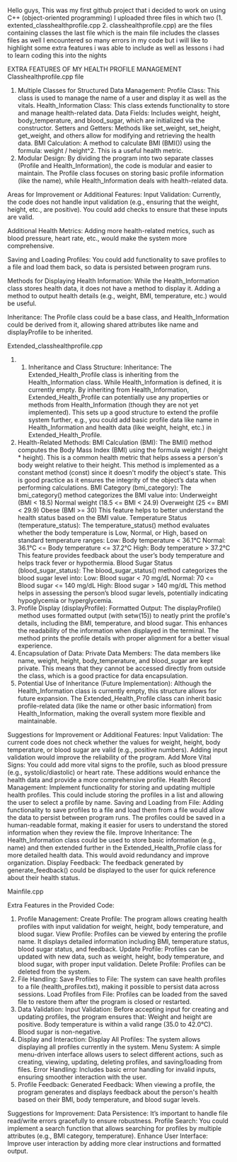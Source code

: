 Hello guys,
This was my first github project that i decided to work on using C++ (object-oriented programming)
I uploaded three files in which two (1. extented_classhealthprofile.cpp 2. classhealthprofile.cpp) are the files containing classes
the last file which is the main file includes the classes files as well
I encountered so many errors in my code but i will like to highlight some extra features i was able to include as well as lessons i had to learn coding this into the nights

EXTRA FEATURES OF MY HEALTH PROFILE MANAGEMENT
Classhealthprofile.cpp file 
1. Multiple Classes for Structured Data Management:
Profile Class: This class is used to manage the name of a user and display it as well as the vitals.
Health_Information Class: This class extends functionality to store and manage health-related data.
Data Fields: Includes weight, height, body_temperature, and blood_sugar, which are initialized via the constructor.
Setters and Getters: Methods like set_weight, set_height, get_weight, and others allow for modifying and retrieving the health data.
BMI Calculation: A method to calculate BMI (BMI()) using the formula: weight / height^2. This is a useful health metric.
2. Modular Design: By dividing the program into two separate classes (Profile and Health_Information), the code is modular and easier to maintain.
The Profile class focuses on storing basic profile information (like the name), while Health_Information deals with health-related data.


Areas for Improvement or Additional Features:
Input Validation: Currently, the code does not handle input validation (e.g., ensuring that the weight, height, etc., are positive). You could add checks to ensure that these inputs are valid.

Additional Health Metrics: Adding more health-related metrics, such as blood pressure, heart rate, etc., would make the system more comprehensive.

Saving and Loading Profiles: You could add functionality to save profiles to a file and load them back, so data is persisted between program runs.

Methods for Displaying Health Information: While the Health_Information class stores health data, it does not have a method to display it. Adding a method to output health details
(e.g., weight, BMI, temperature, etc.) would be useful.

Inheritance: The Profile class could be a base class, and Health_Information could be derived from it, allowing shared attributes like name and displayProfile to be inherited.


Extended_classhealthprofile.cpp

1. 1. Inheritance and Class Structure:
Inheritance: The Extended_Health_Profile class is inheriting from the Health_Information class. While Health_Information is defined,
it is currently empty. By inheriting from Health_Information, Extended_Health_Profile can potentially use any properties or methods from Health_Information (though they are not yet implemented).
This sets up a good structure to extend the profile system further, e.g., you could add basic profile data like name in Health_Information and health data (like weight, height, etc.) in Extended_Health_Profile.
2. Health-Related Methods:
BMI Calculation (BMI): The BMI() method computes the Body Mass Index (BMI) using the formula weight / (height * height).
This is a common health metric that helps assess a person's body weight relative to their height.
This method is implemented as a constant method (const) since it doesn't modify the object's state. This is good practice as it ensures the integrity of the object’s data when performing calculations.
BMI Category (bmi_category): The bmi_category() method categorizes the BMI value into:
Underweight (BMI < 18.5)
Normal weight (18.5 <= BMI < 24.9)
Overweight (25 <= BMI < 29.9)
Obese (BMI >= 30) This feature helps to better understand the health status based on the BMI value.
Temperature Status (temperature_status): The temperature_status() method evaluates whether the body temperature is Low, Normal, or High, based on standard temperature ranges:
Low: Body temperature < 36.1°C
Normal: 36.1°C <= Body temperature <= 37.2°C
High: Body temperature > 37.2°C This feature provides feedback about the user’s body temperature and helps track fever or hypothermia.
Blood Sugar Status (blood_sugar_status): The blood_sugar_status() method categorizes the blood sugar level into:
Low: Blood sugar < 70 mg/dL
Normal: 70 <= Blood sugar <= 140 mg/dL
High: Blood sugar > 140 mg/dL This method helps in assessing the person’s blood sugar levels, potentially indicating hypoglycemia or hyperglycemia.
5. Profile Display (displayProfile):
Formatted Output: The displayProfile() method uses formatted output (with setw(15)) to neatly print the profile's details, including the BMI, temperature, and blood sugar. This enhances the readability of the information when displayed in the terminal.
The method prints the profile details with proper alignment for a better visual experience.
6. Encapsulation of Data:
Private Data Members: The data members like name, weight, height, body_temperature, and blood_sugar are kept private. This means that they cannot be accessed directly from outside the class, which is a good practice for data encapsulation.
7. Potential Use of Inheritance (Future Implementation):
Although the Health_Information class is currently empty, this structure allows for future expansion. The Extended_Health_Profile class can inherit basic profile-related data
(like the name or other basic information) from Health_Information, making the overall system more flexible and maintainable.


Suggestions for Improvement or Additional Features:
Input Validation:
The current code does not check whether the values for weight, height, body temperature, or blood sugar are valid (e.g., positive numbers). Adding input validation would improve the reliability of the program.
Add More Vital Signs:
You could add more vital signs to the profile, such as blood pressure (e.g., systolic/diastolic) or heart rate. These additions would enhance the health data and provide a more comprehensive profile.
Health Record Management:
Implement functionality for storing and updating multiple health profiles. This could include storing the profiles in a list and allowing the user to select a profile by name.
Saving and Loading from File:
Adding functionality to save profiles to a file and load them from a file would allow the data to persist between program runs.
The profiles could be saved in a human-readable format, making it easier for users to understand the stored information when they review the file.
Improve Inheritance:
The Health_Information class could be used to store basic information (e.g., name) and then extended further in the Extended_Health_Profile class for more detailed health data. This would avoid redundancy and improve organization.
Display Feedback:
The feedback generated by generate_feedback() could be displayed to the user for quick reference about their health status.

Mainfile.cpp

Extra Features in the Provided Code:
1. Profile Management:
Create Profile: The program allows creating health profiles with input validation for weight, height, body temperature, and blood sugar.
View Profile: Profiles can be viewed by entering the profile name. It displays detailed information including BMI, temperature status, blood sugar status, and feedback.
Update Profile: Profiles can be updated with new data, such as weight, height, body temperature, and blood sugar, with proper input validation.
Delete Profile: Profiles can be deleted from the system.
2. File Handling:
Save Profiles to File: The system can save health profiles to a file (health_profiles.txt), making it possible to persist data across sessions.
Load Profiles from File: Profiles can be loaded from the saved file to restore them after the program is closed or restarted.
3. Data Validation:
Input Validation: Before accepting input for creating and updating profiles, the program ensures that:
Weight and height are positive.
Body temperature is within a valid range (35.0 to 42.0°C).
Blood sugar is non-negative.
4. Display and Interaction:
Display All Profiles: The system allows displaying all profiles currently in the system.
Menu System: A simple menu-driven interface allows users to select different actions, such as creating, viewing, updating, deleting profiles, and saving/loading from files.
Error Handling: Includes basic error handling for invalid inputs, ensuring smoother interaction with the user.
5. Profile Feedback:
Generated Feedback: When viewing a profile, the program generates and displays feedback about the person's health based on their BMI, body temperature, and blood sugar levels.

Suggestions for Improvement:
Data Persistence: It’s important to handle file read/write errors gracefully to ensure robustness.
Profile Search: You could implement a search function that allows searching for profiles by multiple attributes (e.g., BMI category, temperature).
Enhance User Interface: Improve user interaction by adding more clear instructions and formatted output.






